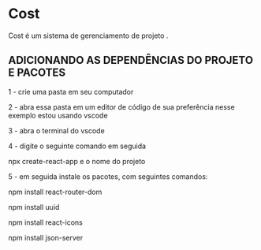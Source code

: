 # Cost
Cost é um sistema de gerenciamento de projeto .

## ADICIONANDO AS DEPENDÊNCIAS DO PROJETO E PACOTES
<p>1 - crie uma pasta em seu computador</p>
<p>2 - abra essa pasta em um editor de código de sua preferência nesse exemplo estou usando vscode</p>
<p>3 - abra o terminal do vscode</p>
<p>4 - digite o seguinte comando em seguida</p>
<p>npx create-react-app e o nome do projeto</p>
<p>5 - em seguida instale os pacotes, com seguintes comandos:</p>
<p> npm install react-router-dom</p>
<p> npm install uuid</p>
<p> npm install react-icons</p>
<p> npm install json-server </p>
 




